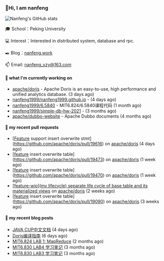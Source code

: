 ### 👋Hi, I am nanfeng

![Nanfeng's GitHub stats](https://github-readme-stats.vercel.app/api?username=nanfeng1999&bg_color=30,C2FFD8,465EFB&title_color=fff&text_color=fff)

🎓 School：Peking University

💻 Interest：Interested in distributed system, database and rpc.

✒️ Blog：[nanfeng.work](https://nanfeng1999.github.io/)

📫 Email: [nanfeng_yzy@163.com](mailto:nanfeng_yzy@163.com)

#### 🍭 what I'm currently working on

- [apache/doris](https://github.com/apache/doris) - Apache Doris is an easy-to-use, high performance and unified analytics database. (3 days ago)
- [nanfeng1999/nanfeng1999.github.io](https://github.com/nanfeng1999/nanfeng1999.github.io) -  (4 days ago)
- [nanfeng1999/6.5840](https://github.com/nanfeng1999/6.5840) - MIT6.824/6.5840课程代码 (1 month ago)
- [nanfeng1999/simple-db-hw-2021](https://github.com/nanfeng1999/simple-db-hw-2021) -  (3 months ago)
- [apache/dubbo-website](https://github.com/apache/dubbo-website) - Apache Dubbo documents (4 months ago)

#### 📌 my recent pull requests

- [[Feature](insert) support insert overwrite stmt](https://github.com/apache/doris/pull/19616) on [apache/doris](https://github.com/apache/doris) (4 days ago)
- [[feature](analysis) insert overwrite table](https://github.com/apache/doris/pull/19473) on [apache/doris](https://github.com/apache/doris) (1 week ago)
- [[feature](analysis) insert overwrite table](https://github.com/apache/doris/pull/19470) on [apache/doris](https://github.com/apache/doris) (1 week ago)
- [[feature-wip](mv lifecycle) separate life cycle of base table and its materialized views](https://github.com/apache/doris/pull/19210) on [apache/doris](https://github.com/apache/doris) (2 weeks ago)
- [[feature](analysis) insert overwrite table](https://github.com/apache/doris/pull/19090) on [apache/doris](https://github.com/apache/doris) (3 weeks ago)

#### 📄 my recent blog posts

- [JAVA CUP中文文档](https://nanfeng1999.github.io/java-cup-zhong-wen-wen-dang/) (4 days ago)
- [Doris编译指南](https://nanfeng1999.github.io/doris-bian-yi-zhi-nan/) (6 days ago)
- [MIT6.824 LAB 1: MapReduce](https://nanfeng1999.github.io/mit6824-lab-1-mapreduce/) (2 months ago)
- [MIT6.830 LAB4 学习笔记](https://nanfeng1999.github.io/mit6830-lab4-xue-xi-bi-ji/) (3 months ago)
- [MIT6.830 LAB3 学习笔记](https://nanfeng1999.github.io/mit6830-lab3-xue-xi-bi-ji/) (3 months ago)
